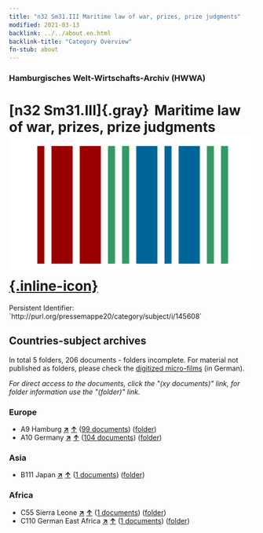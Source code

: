 ```yaml
---
title: "n32 Sm31.III Maritime law of war, prizes, prize judgments"
modified: 2021-03-13
backlink: ../../about.en.html
backlink-title: "Category Overview"
fn-stub: about
---
```


### Hamburgisches Welt-Wirtschafts-Archiv (HWWA)

# [n32 Sm31.III]{.gray}&#8201; Maritime law of war, prizes, prize judgments &#160; [![Wikidata](/images/Wikidata-logo.svg "Wikidata"){.inline-icon}](http://www.wikidata.org/entity/Q104711192)

<div class="hint">Persistent Identifier: `http://purl.org/pressemappe20/category/subject/i/145608`</div>







## Countries-subject archives





In total 5 folders, 206 documents - folders incomplete.
For material not published as folders, please check the [digitized micro-films](/film/h1_sh.de.html) (in German).

_For direct access to the documents, click the "(xy documents)" link, for folder information use the "(folder)" link._



### Europe

- A9 Hamburg [**&nearr;**](../../../geo/i/140905/about.en.html "Hamburg (all folders)") [**&uarr;**](../../../geo/about.en.html#A9 "Country category system") (<a href="https://pm20.zbw.eu/iiifview/folder/sh/140905,145608" title="about: Hamburg : Maritime law of war, prizes, prize judgments" target="_blank">99 documents</a>) ([folder](../../../../folder/sh/1409xx/140905/1456xx/145608/about.en.html))
- A10 Germany [**&nearr;**](../../../geo/i/126128/about.en.html "Germany (all folders)") [**&uarr;**](../../../geo/about.en.html#A10 "Country category system") (<a href="https://pm20.zbw.eu/iiifview/folder/sh/126128,145608" title="about: Germany : Maritime law of war, prizes, prize judgments" target="_blank">104 documents</a>) ([folder](../../../../folder/sh/1261xx/126128/1456xx/145608/about.en.html))

### Asia

- B111 Japan [**&nearr;**](../../../geo/i/141272/about.en.html "Japan (all folders)") [**&uarr;**](../../../geo/about.en.html#B111 "Country category system") (<a href="https://pm20.zbw.eu/iiifview/folder/sh/141272,145608" title="about: Japan : Maritime law of war, prizes, prize judgments" target="_blank">1 documents</a>) ([folder](../../../../folder/sh/1412xx/141272/1456xx/145608/about.en.html))

### Africa

- C55 Sierra Leone [**&nearr;**](../../../geo/i/141404/about.en.html "Sierra Leone (all folders)") [**&uarr;**](../../../geo/about.en.html#C55 "Country category system") (<a href="https://pm20.zbw.eu/iiifview/folder/sh/141404,145608" title="about: Sierra Leone : Maritime law of war, prizes, prize judgments" target="_blank">1 documents</a>) ([folder](../../../../folder/sh/1414xx/141404/1456xx/145608/about.en.html))
- C110 German East Africa [**&nearr;**](../../../geo/i/141471/about.en.html "German East Africa (all folders)") [**&uarr;**](../../../geo/about.en.html#C110 "Country category system") (<a href="https://pm20.zbw.eu/iiifview/folder/sh/141471,145608" title="about: German East Africa : Maritime law of war, prizes, prize judgments" target="_blank">1 documents</a>) ([folder](../../../../folder/sh/1414xx/141471/1456xx/145608/about.en.html))








